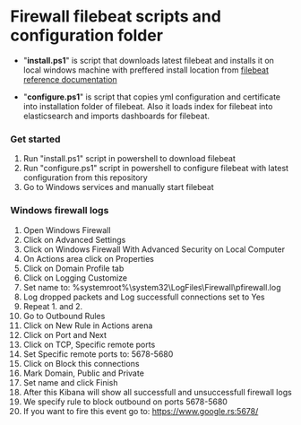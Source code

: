 # Firewall filebeat scripts and configuration folder

- "__install.ps1__" is script that downloads latest filebeat and installs it on local windows machine with preffered install location from [filebeat reference documentation](https://www.elastic.co/guide/en/beats/filebeat/current/filebeat-installation.html)

- "__configure.ps1__" is script that copies yml configuration and certificate into installation folder of filebeat. Also it loads index for filebeat into elasticsearch and imports dashboards for filebeat.

### Get started

1. Run "install.ps1" script in powershell to download filebeat
2. Run "configure.ps1" script in powershell to configure filebeat with latest configuration from this repository
3. Go to Windows services and manually start filebeat

### Windows firewall logs

1. Open Windows Firewall
2. Click on Advanced Settings
3. Click on Windows Firewall With Advanced Security on Local Computer
4. On Actions area click on Properties
5. Click on Domain Profile tab
6. Click on Logging Customize
7. Set name to: %systemroot%\system32\LogFiles\Firewall\pfirewall.log
8. Log dropped packets and Log successfull connections set to Yes
9. Repeat 1. and 2.
10. Go to Outbound Rules
11. Click on New Rule in Actions arena
12. Click on Port and Next
13. Click on TCP, Specific remote ports
14. Set Specific remote ports to: 5678-5680
15. Click on Block this connections
16. Mark Domain, Public and Private
17. Set name and click Finish
18. After this Kibana will show all successfull and unsuccessfull firewall logs
19. We specify rule to block outbound on ports 5678-5680
20. If you want to fire this event go to: https://www.google.rs:5678/ 
